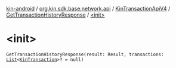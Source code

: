 [kin-android](../../../index.md) / [org.kin.sdk.base.network.api](../../index.md) / [KinTransactionApiV4](../index.md) / [GetTransactionHistoryResponse](index.md) / [&lt;init&gt;](./-init-.md)

# &lt;init&gt;

`GetTransactionHistoryResponse(result: Result, transactions: `[`List`](https://kotlinlang.org/api/latest/jvm/stdlib/kotlin.collections/-list/index.html)`<`[`KinTransaction`](../../../org.kin.sdk.base.stellar.models/-kin-transaction/index.md)`>? = null)`